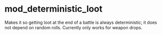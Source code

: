 # mod_deterministic_loot

Makes it so getting loot at the end of a battle is always deterministic; it does
not depend on random rolls.
Currently only works for weapon drops.
